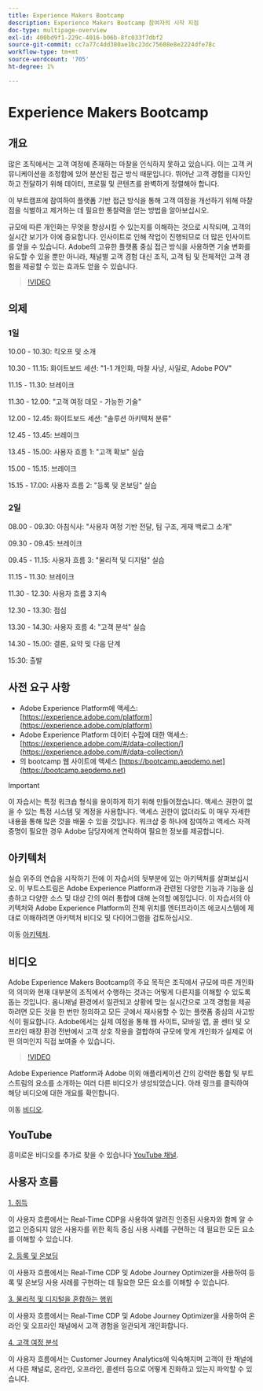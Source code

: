 ```yaml
---
title: Experience Makers Bootcamp
description: Experience Makers Bootcamp 참여자의 시작 지점
doc-type: multipage-overview
exl-id: 400bd9f1-229c-4016-b06b-8fc033f7dbf2
source-git-commit: cc7a77c4dd380ae1bc23dc75608e8e2224dfe78c
workflow-type: tm+mt
source-wordcount: '705'
ht-degree: 1%

---
```


# Experience Makers Bootcamp

## 개요

많은 조직에서는 고객 여정에 존재하는 마찰을 인식하지 못하고 있습니다. 이는 고객 커뮤니케이션을 조정함에 있어 분산된 접근 방식 때문입니다. 뛰어난 고객 경험을 디자인하고 전달하기 위해 데이터, 프로필 및 콘텐츠를 완벽하게 정렬해야 합니다.

이 부트캠프에 참여하여 플랫폼 기반 접근 방식을 통해 고객 여정을 개선하기 위해 마찰점을 식별하고 제거하는 데 필요한 통찰력을 얻는 방법을 알아보십시오.

규모에 따른 개인화는 무엇을 향상시킬 수 있는지를 이해하는 것으로 시작되며, 고객의 실시간 보기가 이에 중요합니다. 인사이트로 인해 작업이 진행되므로 더 많은 인사이트를 얻을 수 있습니다. Adobe의 고유한 플랫폼 중심 접근 방식을 사용하면 기술 변화를 유도할 수 있을 뿐만 아니라, 채널별 고객 경험 대신 조직, 고객 팀 및 전체적인 고객 경험을 제공할 수 있는 효과도 얻을 수 있습니다.

>[!VIDEO](https://video.tv.adobe.com/v/344962?quality=12&enable=on)

## 의제

### 1일

10.00 - 10.30: 킥오프 및 소개

10.30 - 11.15: 화이트보드 세션: &quot;1-1 개인화, 마찰 사냥, 사일로, Adobe POV&quot;

11.15 - 11.30: 브레이크

11.30 - 12.00: &quot;고객 여정 데모 - 가능한 기술&quot;

12.00 - 12.45: 화이트보드 세션: &quot;솔루션 아키텍처 분류&quot;

12.45 - 13.45: 브레이크

13.45 - 15.00: 사용자 흐름 1: &quot;고객 확보&quot; 실습

15.00 - 15.15: 브레이크

15.15 - 17.00: 사용자 흐름 2: &quot;등록 및 온보딩&quot; 실습

### 2일

08.00 - 09.30: 아침식사: &quot;사용자 여정 기반 전달, 팀 구조, 게재 백로그 소개&quot;

09.30 - 09.45: 브레이크

09.45 - 11.15: 사용자 흐름 3: &quot;물리적 및 디지털&quot; 실습

11.15 - 11.30: 브레이크

11.30 - 12.30: 사용자 흐름 3 지속

12.30 - 13.30: 점심

13.30 - 14.30: 사용자 흐름 4: &quot;고객 분석&quot; 실습

14.30 - 15.00: 결론, 요약 및 다음 단계

15:30: 출발

## 사전 요구 사항

- Adobe Experience Platform에 액세스: [https://experience.adobe.com/platform](https://experience.adobe.com/platform)
- Adobe Experience Platform 데이터 수집에 대한 액세스: [https://experience.adobe.com/#/data-collection/](https://experience.adobe.com/#/data-collection/)
- 의 bootcamp 웹 사이트에 액세스 [https://bootcamp.aepdemo.net](https://bootcamp.aepdemo.net)

>[!IMPORTANT]
>
>이 자습서는 특정 워크숍 형식을 용이하게 하기 위해 만들어졌습니다. 액세스 권한이 없을 수 있는 특정 시스템 및 계정을 사용합니다. 액세스 권한이 없더라도 이 매우 자세한 내용을 통해 많은 것을 배울 수 있을 것입니다. 워크샵 중 하나에 참여하고 액세스 자격 증명이 필요한 경우 Adobe 담당자에게 연락하여 필요한 정보를 제공합니다.

## 아키텍처

실습 위주의 연습을 시작하기 전에 이 자습서의 뒷부분에 있는 아키텍처를 살펴보십시오. 이 부트스트림은 Adobe Experience Platform과 관련된 다양한 기능과 기능을 심층하고 다양한 소스 및 대상 간의 여러 통합에 대해 논의할 예정입니다. 이 자습서의 아키텍처와 Adobe Experience Platform의 전체 위치를 엔터프라이즈 에코시스템에 제대로 이해하려면 아키텍처 비디오 및 다이어그램을 검토하십시오.

이동 [아키텍처](https://experienceleague.adobe.com/docs/platform-learn/comprehensive-technical-tutorial-v22/architecture.html?lang=en).

## 비디오

Adobe Experience Makers Bootcamp의 주요 목적은 조직에서 규모에 따른 개인화의 의미와 현재 대부분의 조직에서 수행하는 것과는 어떻게 다른지를 이해할 수 있도록 돕는 것입니다. 옴니채널 환경에서 일관되고 상황에 맞는 실시간으로 고객 경험을 제공하려면 모든 것을 한 번만 정의하고 모든 곳에서 재사용할 수 있는 플랫폼 중심의 사고방식이 필요합니다. Adobe에서는 실제 여정을 통해 웹 사이트, 모바일 앱, 콜 센터 및 오프라인 매장 환경 전반에서 고객 상호 작용을 결합하여 규모에 맞게 개인화가 실제로 어떤 의미인지 직접 보여줄 수 있습니다.

>[!VIDEO](https://video.tv.adobe.com/v/345446?quality=12&enable=on)

Adobe Experience Platform과 Adobe 이외 애플리케이션 간의 강력한 통합 및 부트스트림의 요소를 소개하는 여러 다른 비디오가 생성되었습니다. 아래 링크를 클릭하여 해당 비디오에 대한 개요를 확인합니다.

이동 [비디오](https://experienceleague.adobe.com/docs/platform-learn/comprehensive-technical-tutorial-v22/videos.html?lang=en).

## YouTube

흥미로운 비디오를 추가로 찾을 수 있습니다 [YouTube 채널](https://www.youtube.com/channel/UCUKG2dkZ9pYuZUPebQ21jUw).

## 사용자 흐름

[1. 취득](./uc/uc1/uc1.md)

이 사용자 흐름에서는 Real-Time CDP을 사용하여 알려진 인증된 사용자와 함께 알 수 없고 인증되지 않은 사용자를 위한 획득 중심 사용 사례를 구현하는 데 필요한 모든 요소를 이해할 수 있습니다.

[2. 등록 및 온보딩](./uc/uc2/uc2.md)

이 사용자 흐름에서는 Real-Time CDP 및 Adobe Journey Optimizer을 사용하여 등록 및 온보딩 사용 사례를 구현하는 데 필요한 모든 요소를 이해할 수 있습니다.

[3. 물리적 및 디지털을 혼합하는 행위](./uc/uc3/uc3.md)

이 사용자 흐름에서는 Real-Time CDP 및 Adobe Journey Optimizer을 사용하여 온라인 및 오프라인 채널에서 고객 경험을 일관되게 개인화합니다.

[4. 고객 여정 분석](./uc/uc4/uc4.md)

이 사용자 흐름에서는 Customer Journey Analytics에 익숙해지며 고객이 한 채널에서 다른 채널로, 온라인, 오프라인, 콜센터 등으로 어떻게 진화하고 있는지 파악할 수 있습니다.
